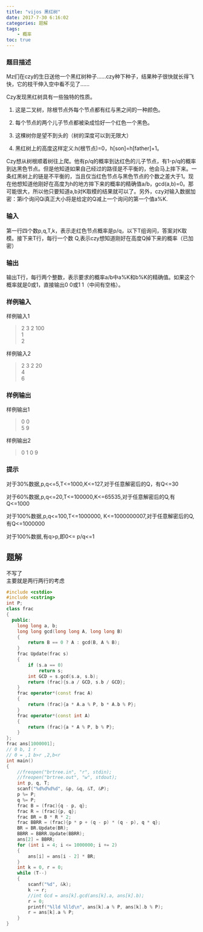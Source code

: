 ```yaml
---
title: "vijos 黑红树"
date: 2017-7-30 6:16:02
categories: 题解
tags:
    - 概率
toc: true
---
```

### 题目描述
Mz们在czy的生日送他一个黑红树种子……czy种下种子，结果种子很快就长得飞快，它的枝干伸入空中看不见了……


Czy发现黑红树具有一些独特的性质。

1. 这是二叉树，除根节点外每个节点都有红与黑之间的一种颜色。

2.  每个节点的两个儿子节点都被染成恰好一个红色一个黑色。

3. 这棵树你是望不到头的（树的深度可以到无限大）
<!--more-->
4. 黑红树上的高度这样定义:h(根节点)=0，h[son]=h[father]+1。

Czy想从树根顺着树往上爬。他有p/q的概率到达红色的儿子节点，有1-p/q的概率到达黑色节点。但是他知道如果自己经过的路径是不平衡的，他会马上摔下来。一条红黑树上的链是不平衡的，当且仅当红色节点与黑色节点的个数之差大于1。现在他想知道他刚好在高度为h的地方摔下来的概率的精确值a/b，gcd(a,b)=0。那可能很大，所以他只要知道a,b对K取模的结果就可以了。另外，czy对输入数据加密：第i个询问Qi真正大小将是给定的Q减上一个询问的第一个值a%K.


### 输入
第一行四个数p,q,T,k，表示走红色节点概率是p/q，以下T组询问，答案对K取模。接下来T行，每行一个数 Q,表示czy想知道刚好在高度Q掉下来的概率（已加密）

### 输出
输出T行，每行两个整数，表示要求的概率a/b中a%K和b%K的精确值。如果这个概率就是0或1，直接输出0 0或1 1（中间有空格）。

### 样例输入
样例输入1		
>2 3 2 100  
1  
2  

样例输入2
>2 3 2 20    
4  
6

### 样例输出
样例输出1  
>0 0  
5 9

样例输出2
>0 1
0 9

### 提示

对于30%数据,p,q<=5,T<=1000,K<=127,对于任意解密后的Q，有Q<=30

对于60%数据,p,q<=20,T<=100000,K<=65535,对于任意解密后的Q,有Q<=1000

对于100%数据,p,q<=100,T<=1000000, K<=1000000007,对于任意解密后的Q,有Q<=1000000

对于100%数据,有q>p,即0<= p/q<=1

## 题解
不写了  
主要就是两行两行的考虑

```c++
#include <cstdio>
#include <cstring>
int P;
class frac
{
  public:
    long long a, b;
    long long gcd(long long A, long long B)
    {
        return B == 0 ? A : gcd(B, A % B);
    }
    frac Update(frac s)
    {
        if (s.a == 0)
            return s;
        int GCD = s.gcd(s.a, s.b);
        return (frac){s.a / GCD, s.b / GCD};
    }
    frac operator*(const frac A)
    {
        return (frac){a * A.a % P, b * A.b % P};
    }
    frac operator*(const int A)
    {
        return (frac){a * A % P, b % P};
    }
};
frac ans[1000001];
// 0 b, 1 r
// 0 = ,1 b>r ,2,b<r
int main()
{
    //freopen("brtree.in", "r", stdin);
    //freopen("brtree.out", "w", stdout);
    int p, q, T;
    scanf("%d%d%d%d", &p, &q, &T, &P);
    p %= P;
    q %= P;
    frac B = (frac){q - p, q};
    frac R = (frac){p, q};
    frac BR = B * R * 2;
    frac BBRR = (frac){p * p + (q - p) * (q - p), q * q};
    BR = BR.Update(BR);
    BBRR = BBRR.Update(BBRR);
    ans[2] = BBRR;
    for (int i = 4; i <= 1000000; i += 2)
    {
        ans[i] = ans[i - 2] * BR;
    }
    int k = 0, r = 0;
    while (T--)
    {
        scanf("%d", &k);
        k -= r;
        //int Gcd = ans[k].gcd(ans[k].a, ans[k].b);
        r = 0;
        printf("%lld %lld\n", ans[k].a % P, ans[k].b % P);
        r = ans[k].a % P;
    }
}
 
```